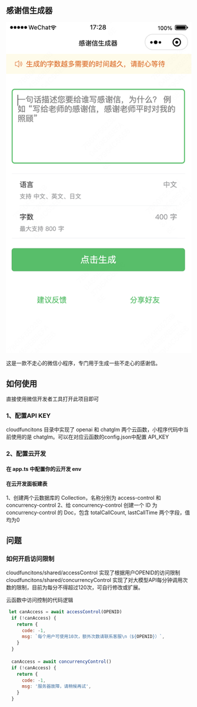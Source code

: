 ## 感谢信生成器
![Demo](/assets/demo.png "Demo")

这是一款不走心的微信小程序，专门用于生成一些不走心的感谢信。


## 如何使用
直接使用微信开发者工具打开此项目即可

### 1、配置API KEY
cloudfuncitons 目录中实现了 openai 和 chatglm 两个云函数，小程序代码中当前使用的是 chatglm。可以在对应云函数的config.json中配置 API_KEY

### 2、配置云开发

#### 在 app.ts 中配置你的云开发 env
#### 在云开发面板建表
1、创建两个云数据库的 Collection，名称分别为 access-control 和 concurrency-control
2、给 concurrency-control 创建一个 ID 为 concurrency-control 的 Doc，包含 totalCallCount, lastCallTime 两个字段，值均为0

## 问题

### 如何开启访问限制
cloudfuncitons/shared/accessControl 实现了根据用户OPENID的访问限制
cloudfuncitons/shared/concurrencyControl 实现了对大模型API每分钟调用次数的限制，目前为每分不得超过120次，可自行修改或扩展。

云函数中访问控制的代码逻辑
``` javascript 
 let canAccess = await accessControl(OPENID)
  if (!canAccess) {
    return {
      code: -1,
      msg: `每个用户可使用10次，额外次数请联系客服\n（${OPENID}）`,
    }
  }

  canAccess = await concurrencyControl()
  if (!canAccess) {
    return {
      code: -1,
      msg: '服务器故障，请稍候再试',
    }
  }
```
